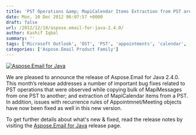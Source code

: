 ```yaml
---
title: 'PST Operations &amp; MapiCalendar Items Extraction from PST are Improved'
date: Mon, 10 Dec 2012 06:07:57 +0000
draft: false
url: /2012/12/10/aspose.email-for-java-2.4.0/
author: Kashif Iqbal
summary: ''
tags: ['Microsoft Outlook', 'OST', 'PST', 'appointments', 'calendar', 'improvements', 'java', 'product release', 'recurrences']
categories: ['Aspose.Email Product Family']
---
```


[![Aspose.Email for Java][1]](https://blog.aspose.com/wp-content/uploads/sites/2/2012/02/aspose.email-logo120.jpg)

We are pleased to announce the release of Aspose.Email for Java 2.4.0. This month’s release addresses a number of important bug fixes related to PST operations that were observed while copying bulk of MapiMessages from one PST to another; and extraction of MapiCalendar items from a PST. In addition, issues with recurrence rules of Appointmnet/Meeting objects have now been fixed as well in this new version.

To get further details about what's new & fixed, read the release notes by visiting the [Aspose.Email for Java][2] release page.




[1]: https://blog.aspose.com/wp-content/uploads/sites/2/2012/02/aspose.email-logo120.jpg "aspose.email-logo120"
[2]: https://blog.aspose.com/




